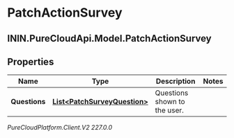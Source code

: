 # PatchActionSurvey

## ININ.PureCloudApi.Model.PatchActionSurvey

## Properties

|Name | Type | Description | Notes|
|------------ | ------------- | ------------- | -------------|
| **Questions** | [**List&lt;PatchSurveyQuestion&gt;**](PatchSurveyQuestion) | Questions shown to the user. | |



_PureCloudPlatform.Client.V2 227.0.0_
